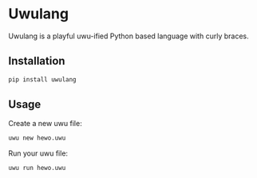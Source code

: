 # Uwulang

Uwulang is a playful uwu-ified Python based language with curly braces.

## Installation

```bash
pip install uwulang
```

## Usage

Create a new uwu file:

```bash
uwu new hewo.uwu
```

Run your uwu file:

```bash
uwu run hewo.uwu
```

